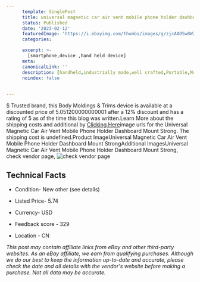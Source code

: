 ```yaml
---
      template: SinglePost
      title: universal magnetic car air vent mobile phone holder dashboard mount strong
      status: Published
      date: '2023-02-12'
      featuredImage: 'https://i.ebayimg.com/thumbs/images/g/zjcAAOSw8WZiNDQU/s-l225.jpg'
      categories: 

      excerpt: >-
        [smartphone,device ,hand held device]
      meta:
      canonicalLink: ''
      description: [handheld,industrially made,well crafted,Portable,Mobile,Compact,Convenient,Lightweight,Maneuverable,Man-portable,Miniature,Carriable,Hand-held,Light,Holdable,Transportable,Mobile device,Pocket-sized,On-the-go,Wireless,Cordless,Compact size,Convenient size, smartphone,device ,hand held device]
      noindex: false

        
---
```

$
    Trusted brand, this Body Moldings & Trims device is available at a discounted price of 5.051200000000001 after a 12% discount and has a rating of 5 as of the time this blog was written.Learn More about the shipping costs and additional by [Clicking Here](https://www.ebay.com/itm/185394409443?fits=Make%3AMercury&hash=item2b2a5e2fe3%3Ag%3AzjcAAOSw8WZiNDQU&mkevt=1&mkcid=1&mkrid=711-53200-19255-0&campid=%253CePNCampaignId%253E&customid=%253CreferenceId%253E&toolid=10049)image urls for the Universal Magnetic Car Air Vent Mobile Phone Holder Dashboard Mount Strong. The shipping cost is undefined.Product ImageUniversal Magnetic Car Air Vent Mobile Phone Holder Dashboard Mount StrongAdditional ImagesUniversal Magnetic Car Air Vent Mobile Phone Holder Dashboard Mount Strong, check vendor page, ![check vendor page](https://origin-galleryplus.ebayimg.com/ws/web/185394409443_2_0_1/225x225.jpg,https://origin-galleryplus.ebayimg.com/ws/web/185394409443_3_0_1/225x225.jpg,https://origin-galleryplus.ebayimg.com/ws/web/185394409443_4_0_1/225x225.jpg,https://origin-galleryplus.ebayimg.com/ws/web/185394409443_5_0_1/225x225.jpg,https://origin-galleryplus.ebayimg.com/ws/web/185394409443_6_0_1/225x225.jpg,https://origin-galleryplus.ebayimg.com/ws/web/185394409443_7_0_1/225x225.jpg,https://origin-galleryplus.ebayimg.com/ws/web/185394409443_8_0_1/225x225.jpg,https://origin-galleryplus.ebayimg.com/ws/web/185394409443_9_0_1/225x225.jpg,https://origin-galleryplus.ebayimg.com/ws/web/185394409443_10_0_1/225x225.jpg,https://origin-galleryplus.ebayimg.com/ws/web/185394409443_11_0_1/225x225.jpg,https://origin-galleryplus.ebayimg.com/ws/web/185394409443_12_0_1/225x225.jpg)
    
    

 ## Technical Facts 



     
      

 - Condition- New other (see details) 


      

 - Listed Price- 5.74 


      

 - Currency- USD 


      

 - Feedback score - 329 


      

 - Location - CN 


      
      

 *_This post may contain affiliate links from eBay and other third-party websites. As an eBay affiliate, we earn from qualifying purchases. Although we do our best to keep the information up-to-date and accurate, please check the date and all details with the vendor's website before making a purchase. Not all data may be accurate._*



    
    
    
    
    
